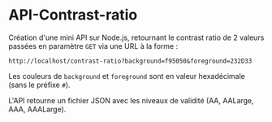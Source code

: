 # API-Contrast-ratio

Création d'une mini API sur Node.js, retournant le contrast ratio de 2 valeurs passées en paramètre `GET` via une URL à la forme :

```
http://localhost/contrast-ratio?background=f95050&foreground=232D33
```

Les couleurs de `background` et `foreground` sont en valeur hexadécimale (sans le préfixe `#`).

L'API retourne un fichier JSON avec les niveaux de validité (AA, AALarge, AAA, AAALarge).
